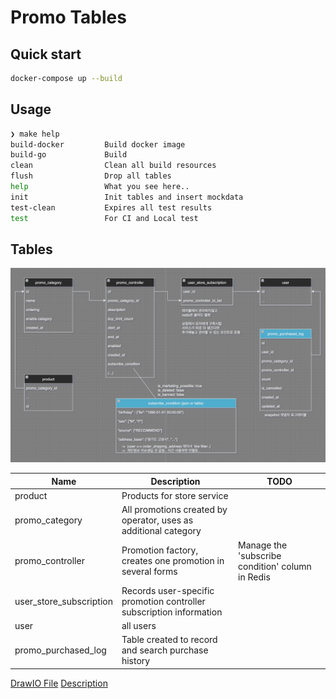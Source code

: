 # Promo Tables

## Quick start

```bash
docker-compose up --build
```

## Usage

```bash
❯ make help
build-docker         Build docker image
build-go             Build
clean                Clean all build resources
flush                Drop all tables
help                 What you see here..
init                 Init tables and insert mockdata
test-clean           Expires all test results
test                 For CI and Local test
```

## Tables

![Image](./docs/promotion.png)

| Name                    | Description                                                         | TODO                                             |
| ----------------------- | ------------------------------------------------------------------- | ------------------------------------------------ |
| product                 | Products for store service                                          |                                                  |
| promo_category          | All promotions created by operator, uses as additional category     |                                                  |
| promo_controller        | Promotion factory, creates one promotion in several forms           | Manage the 'subscribe condition' column in Redis |
| user_store_subscription | Records user-specific promotion controller subscription information |                                                  |
| user                    | all users                                                           |                                                  |
| promo_purchased_log     | Table created to record and search purchase history                 |                                                  |

[DrawIO File](./docs/promotion.drawio)
[Description](https://velog.io/@d3fau1t/프로모션-상품을-관리하기위한-테이블-설계)

